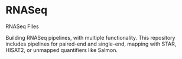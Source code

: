 # RNASeq
RNASeq FIles

Building RNASeq pipelines, with multiple functionality. This repository includes pipelines for paired-end and single-end, mapping with STAR, HISAT2, or unmapped quantifiers like Salmon.  
